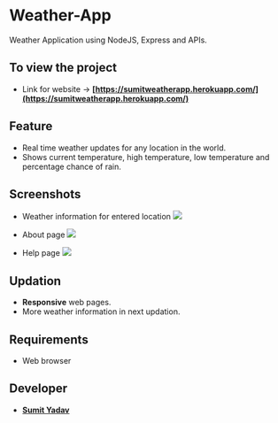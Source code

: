 # Weather-App
Weather Application using NodeJS, Express and APIs.

## To view the project
* Link for website -> **[https://sumitweatherapp.herokuapp.com/](https://sumitweatherapp.herokuapp.com/)**


## Feature
* Real time weather updates for any location in the world. 
* Shows current temperature, high temperature, low temperature and percentage chance of rain.


## Screenshots 
* Weather information for entered location
        <img src="https://github.com/sumiie24/Weather-App-/blob/master/screenshots/weather.png" />

* About page
        <img src="https://github.com/sumiie24/Weather-App-/blob/master/screenshots/about.png" />

* Help page
        <img src="https://github.com/sumiie24/Weather-App-/blob/master/screenshots/help.png" />


## Updation
* **Responsive** web pages.
* More weather information in next updation.


## Requirements
* Web browser


## Developer 
* **[Sumit Yadav](https://www.linkedin.com/in/sumiie24/)**



